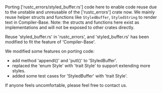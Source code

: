 Porting ['rustc_errors/styled_buffer.rs'] code here to enable code reuse due to the unstable and unreusable of the ['rustc_errors'] crate now.
We mainly reuse helper structs and functions like `StyledBuffer`, `StyledString` to render text in Compiler-Base.
Note: the structs and functions here exist as implementations and will not be exposed to other crates directly.

Reuse 'styled_buffer.rs' in 'rustc_errors', 
and 'styled_buffer.rs' has been modified to fit the feature of 'Compiler-Base'.

We modified some features on porting code:
- add method 'appendl()' and 'putl()' to 'StyledBuffer'.
- replaced the 'enum Style' with 'trait Style' to support extending more styles.
- added some test cases for 'StyledBuffer' with 'trait Style'.

If anyone feels uncomfortable, please feel free to contact us.
